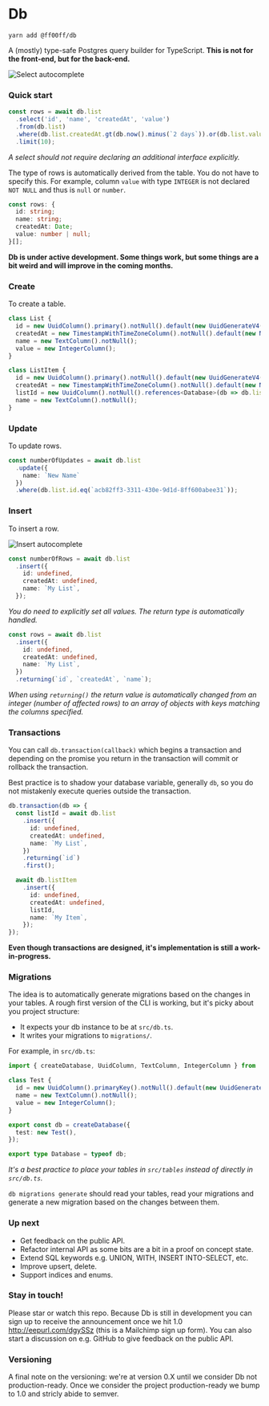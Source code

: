 # Db

```
yarn add @ff00ff/db
```

A (mostly) type-safe Postgres query builder for TypeScript. **This is not for the front-end, but for the back-end.**

![Select autocomplete](https://user-images.githubusercontent.com/178230/34638202-1f7cca3c-f2c7-11e7-9207-55b6e0b8fe78.gif)

### Quick start
```ts
const rows = await db.list
  .select('id', 'name', 'createdAt', 'value')
  .from(db.list)
  .where(db.list.createdAt.gt(db.now().minus(`2 days`)).or(db.list.value.eq(0)))
  .limit(10);
```
_A select should not require declaring an additional interface explicitly._

The type of rows is automatically derived from the table. You do not have to specify this. For example, column `value` with type `INTEGER` is not declared `NOT NULL` and thus is `null` or `number`.
```ts
const rows: {
  id: string;
  name: string;
  createdAt: Date;
  value: number | null;
}[];
```

**Db is under active development. Some things work, but some things are a bit weird and will improve in the coming months.**

### Create

To create a table.

```ts
class List {
  id = new UuidColumn().primary().notNull().default(new UuidGenerateV4());
  createdAt = new TimestampWithTimeZoneColumn().notNull().default(new Now());
  name = new TextColumn().notNull();
  value = new IntegerColumn();
}

class ListItem {
  id = new UuidColumn().primary().notNull().default(new UuidGenerateV4());
  createdAt = new TimestampWithTimeZoneColumn().notNull().default(new Now());
  listId = new UuidColumn().notNull().references<Database>(db => db.list.id);
  name = new TextColumn().notNull();
}
```

### Update

To update rows.

```ts
const numberOfUpdates = await db.list
  .update({
    name: `New Name`
  })
  .where(db.list.id.eq(`acb82ff3-3311-430e-9d1d-8ff600abee31`));
```

### Insert

To insert a row.

![Insert autocomplete](https://user-images.githubusercontent.com/178230/34638201-1f66ed98-f2c7-11e7-8d93-c5792226b044.gif)

```ts
const numberOfRows = await db.list
  .insert({
    id: undefined,
    createdAt: undefined,
    name: `My List`,
  });
```
_You do need to explicitly set all values. The return type is automatically handled._

```ts
const rows = await db.list
  .insert({
    id: undefined,
    createdAt: undefined,
    name: `My List`,
  })
  .returning(`id`, `createdAt`, `name`);
```
_When using `returning()` the return value is automatically changed from an integer (number of affected rows) to an array of objects with keys matching the columns specified._

### Transactions

You can call `db.transaction(callback)` which begins a transaction and depending on the promise you return in the transaction will commit or rollback the transaction.

Best practice is to shadow your database variable, generally `db`, so you do not mistakenly execute queries outside the transaction.

```ts
db.transaction(db => {
  const listId = await db.list
    .insert({
      id: undefined,
      createdAt: undefined,
      name: `My List`,
    })
    .returning(`id`)
    .first();

  await db.listItem
    .insert({
      id: undefined,
      createdAt: undefined,
      listId,
      name: `My Item`,
    });
});
```
__Even though transactions are designed, it's implementation is still a work-in-progress.__

### Migrations

The idea is to automatically generate migrations based on the changes in your tables. A rough first version of the CLI is working, but it's picky about you project structure:

- It expects your db instance to be at `src/db.ts`.
- It writes your migrations to `migrations/`.

For example, in `src/db.ts`:

```ts
import { createDatabase, UuidColumn, TextColumn, IntegerColumn } from '@ff00ff/db';

class Test {
  id = new UuidColumn().primaryKey().notNull().default(new UuidGenerateV4());
  name = new TextColumn().notNull();
  value = new IntegerColumn();
}

export const db = createDatabase({
  test: new Test(),
});

export type Database = typeof db;
```
_It's a best practice to place your tables in `src/tables` instead of directly in `src/db.ts`._

`db migrations generate` should read your tables, read your migrations and generate a new migration based on the changes between them.

### Up next

- Get feedback on the public API.
- Refactor internal API as some bits are a bit in a proof on concept state.
- Extend SQL keywords e.g. UNION, WITH, INSERT INTO-SELECT, etc.
- Improve upsert, delete.
- Support indices and enums.

### Stay in touch!

Please star or watch this repo. Because Db is still in development you can sign up to receive the announcement once we hit 1.0 http://eepurl.com/dgySSz (this is a Mailchimp sign up form). You can also start a discussion on e.g. GitHub to give feedback on the public API.

### Versioning

A final note on the versioning: we're at version 0.X until we consider Db not production-ready. Once we consider the project production-ready we bump to 1.0 and stricly abide to semver.